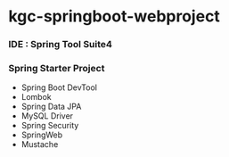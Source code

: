 # kgc-springboot-webproject

### IDE : Spring Tool Suite4

### Spring Starter Project
- Spring Boot DevTool
- Lombok
- Spring Data JPA
- MySQL Driver
- Spring Security
- SpringWeb
- Mustache

